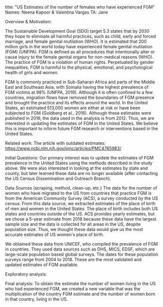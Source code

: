 title: "US Estimates of the number of females who have experienced FGM"
Names: Neena Kapoor & Valentina Vargas 
TA: Jane 

Overview & Motivation: 

The Sustainable Development Goal (SDG) target 5.3 states that by 2030 they hope to eliminate all harmful practices, such as child, early and forced marriage, and female genital mutilation (WHO). It is estimated that 200 million girls in the world today have experienced female genital mutilation (FGM) (UNFPA). FGM is defined as all procedures that intentionally alter or cause injury to the female genital organs for non-medical reasons (WHO). The practice of FGM is a violation of human rights. Perpetuated by gender inequalities, FGM is harmful to the physical, emotional, and psychological health of girls and women.

FGM is commonly practiced in Sub-Saharan Africa and parts of the Middle East and Southeast Asia, with Somalia having the highest prevalence of FGM victims at 98% (UNFPA, 2019). Although it is often confined to a few countries, migration flows have removed the boundaries of FGM presence and brought the practice and its effects around the world. In the United States, an estimated 513,000 women are either at risk or have been subjected to FGM (Goldberg et al., 2016). Although these estimates were published in 2016, the data used in the analysis is from 2012. Thus, we are interested in updating the estimates of FGM in the United States. We believe this is important to inform future FGM research or interventions based in the United States. 

Related work:
The article with outdated estimates: https://www.ncbi.nlm.nih.gov/pmc/articles/PMC4765983/ 

Initial Questions:
Our primary interest was to update the estimates of FGM prevalence in the United States using the methods described in the study above. We were also interested in looking at the estimates by state and county, but later learned these data are no longer available (after contacting the US Census Dissemination and Outreach Branch).

Data Sources (scraping, method, clean-up, etc.)
The data for the number of women who have migrated to the US from countries that practice FGM is from the American Community Survey (ACS), a survey conducted by the US census. From this data source, we extracted estimates of the place of birth of men and women in the United States. The place of birth includes both US states and countries outside of the US. ACS provides yearly estimates, but we chose a 5-year estimate from 2018 because these data have the largest sample size and the data is collected for all areas in the US, despite population size. Thus, we thought these data would give us the most accurate estimates of US women's place of birth. 

We obtained these data from UNICEF, who compiled the prevalence of FGM in countries. They used data sources such as DHS, MICS, EDSF, which are large-scale population based global surveys. The dates for these population surveys range from 2004 to 2018. These are the most validated and updated estimates of FGM available. 

Exploratory analysis:

Final analysis: 
To obtain the estimate the number of women living in the US who had experienced FGM, we created a new variable that was the multiplication of the country FGM estimate and the number of women born in that country, living in the US. 


